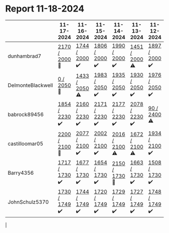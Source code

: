 # Report 11-18-2024
| | 11-17-2024 | 11-16-2024 | 11-15-2024 | 11-14-2024 | 11-13-2024 | 11-12-2024 | 11-11-2024 |
| --- | --- | --- | --- | --- | --- | --- | --- |
| dunhambrad7 | [2170 / 2000](https://www.myfitnesspal.com/food/diary/dunhambrad7?date=2024-11-17) :no_entry_sign: | [1744 / 2000](https://www.myfitnesspal.com/food/diary/dunhambrad7?date=2024-11-16) :heavy_check_mark: | [1806 / 2000](https://www.myfitnesspal.com/food/diary/dunhambrad7?date=2024-11-15) :heavy_check_mark: | [1990 / 2000](https://www.myfitnesspal.com/food/diary/dunhambrad7?date=2024-11-14) :heavy_check_mark: | [1451 / 2000](https://www.myfitnesspal.com/food/diary/dunhambrad7?date=2024-11-13) :warning: | [1897 / 2000](https://www.myfitnesspal.com/food/diary/dunhambrad7?date=2024-11-12) :heavy_check_mark: | [0 / 2840](https://www.myfitnesspal.com/food/diary/dunhambrad7?date=2024-11-11) :no_entry_sign: |
| DelmonteBlackwell | [0 / 2050](https://www.myfitnesspal.com/food/diary/DelmonteBlackwell?date=2024-11-17) :no_entry_sign: | [1433 / 2050](https://www.myfitnesspal.com/food/diary/DelmonteBlackwell?date=2024-11-16) :warning: | [1983 / 2050](https://www.myfitnesspal.com/food/diary/DelmonteBlackwell?date=2024-11-15) :heavy_check_mark: | [1935 / 2050](https://www.myfitnesspal.com/food/diary/DelmonteBlackwell?date=2024-11-14) :heavy_check_mark: | [1930 / 2050](https://www.myfitnesspal.com/food/diary/DelmonteBlackwell?date=2024-11-13) :heavy_check_mark: | [1976 / 2050](https://www.myfitnesspal.com/food/diary/DelmonteBlackwell?date=2024-11-12) :heavy_check_mark: | [0 / 2050](https://www.myfitnesspal.com/food/diary/DelmonteBlackwell?date=2024-11-11) :no_entry_sign: |
| babrock89456 | [1854 / 2230](https://www.myfitnesspal.com/food/diary/babrock89456?date=2024-11-17) :heavy_check_mark: | [2160 / 2230](https://www.myfitnesspal.com/food/diary/babrock89456?date=2024-11-16) :heavy_check_mark: | [2171 / 2230](https://www.myfitnesspal.com/food/diary/babrock89456?date=2024-11-15) :heavy_check_mark: | [2177 / 2230](https://www.myfitnesspal.com/food/diary/babrock89456?date=2024-11-14) :heavy_check_mark: | [2078 / 2230](https://www.myfitnesspal.com/food/diary/babrock89456?date=2024-11-13) :heavy_check_mark: | [90 / 2400](https://www.myfitnesspal.com/food/diary/babrock89456?date=2024-11-12) :warning: | [0 / 2400](https://www.myfitnesspal.com/food/diary/babrock89456?date=2024-11-11) :no_entry_sign: |
| castilloomar05 | [2200 / 2100](https://www.myfitnesspal.com/food/diary/castilloomar05?date=2024-11-17) :no_entry_sign: | [2077 / 2100](https://www.myfitnesspal.com/food/diary/castilloomar05?date=2024-11-16) :heavy_check_mark: | [2002 / 2100](https://www.myfitnesspal.com/food/diary/castilloomar05?date=2024-11-15) :heavy_check_mark: | [2016 / 2100](https://www.myfitnesspal.com/food/diary/castilloomar05?date=2024-11-14) :warning: | [1672 / 2100](https://www.myfitnesspal.com/food/diary/castilloomar05?date=2024-11-13) :warning: | [1934 / 2100](https://www.myfitnesspal.com/food/diary/castilloomar05?date=2024-11-12) :heavy_check_mark: | [0 / 2460](https://www.myfitnesspal.com/food/diary/castilloomar05?date=2024-11-11) :no_entry_sign: |
| Barry4356 | [1717 / 1730](https://www.myfitnesspal.com/food/diary/Barry4356?date=2024-11-17) :heavy_check_mark: | [1677 / 1730](https://www.myfitnesspal.com/food/diary/Barry4356?date=2024-11-16) :heavy_check_mark: | [1654 / 1730](https://www.myfitnesspal.com/food/diary/Barry4356?date=2024-11-15) :heavy_check_mark: | [2150 / 1730](https://www.myfitnesspal.com/food/diary/Barry4356?date=2024-11-14) :no_entry_sign: | [1663 / 1730](https://www.myfitnesspal.com/food/diary/Barry4356?date=2024-11-13) :heavy_check_mark: | [1508 / 1730](https://www.myfitnesspal.com/food/diary/Barry4356?date=2024-11-12) :heavy_check_mark: | [0 / 1500](https://www.myfitnesspal.com/food/diary/Barry4356?date=2024-11-11) :no_entry_sign: |
| JohnSchulz5370 | [1730 / 1749](https://www.myfitnesspal.com/food/diary/JohnSchulz5370?date=2024-11-17) :heavy_check_mark: | [1744 / 1749](https://www.myfitnesspal.com/food/diary/JohnSchulz5370?date=2024-11-16) :heavy_check_mark: | [1720 / 1749](https://www.myfitnesspal.com/food/diary/JohnSchulz5370?date=2024-11-15) :heavy_check_mark: | [1729 / 1749](https://www.myfitnesspal.com/food/diary/JohnSchulz5370?date=2024-11-14) :heavy_check_mark: | [1727 / 1749](https://www.myfitnesspal.com/food/diary/JohnSchulz5370?date=2024-11-13) :heavy_check_mark: | [1748 / 1749](https://www.myfitnesspal.com/food/diary/JohnSchulz5370?date=2024-11-12) :heavy_check_mark: | [0 / 1749](https://www.myfitnesspal.com/food/diary/JohnSchulz5370?date=2024-11-11) :no_entry_sign: |
|